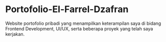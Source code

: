 # Portofolio-El-Farrel-Dzafran
Website portofolio pribadi yang menampilkan keterampilan saya di bidang Frontend Development, UI/UX, serta beberapa proyek yang telah saya kerjakan.
